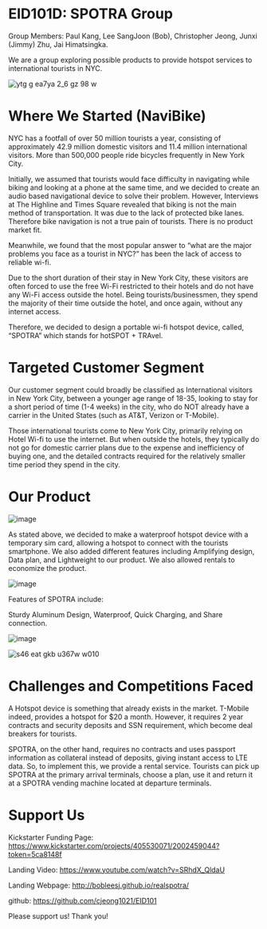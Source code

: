 # EID101D: SPOTRA Group 
Group Members: Paul Kang, Lee SangJoon (Bob), Christopher Jeong, Junxi (Jimmy) Zhu, Jai Himatsingka. 

We are a group exploring possible products to provide hotspot services to international tourists in NYC.

![ytg g ea7ya 2_6 gz 98 w](https://cloud.githubusercontent.com/assets/14918389/11811143/f9848230-a376-11e5-8e3b-369454403fa1.png)

# Where We Started (NaviBike)

 NYC has a footfall of over 50 million tourists a year, consisting of approximately 42.9 million domestic visitors and 11.4 million international visitors. More than 500,000 people ride bicycles frequently in New York City.

 Initially, we assumed that tourists would face difficulty in navigating while biking and looking at a phone at the same time, and we decided to create an audio based navigational device to solve their problem. However, Interviews at The Highline and Times Square revealed that biking is not the main method of transportation. It was due to the lack of protected bike lanes. Therefore bike navigation is not a true pain of tourists. There is no product market fit.

 Meanwhile, we found that the most popular answer to “what are the major problems you face as a tourist in NYC?” has been the lack of access to reliable wi-fi.

Due to the short duration of their stay in New York City, these visitors are often forced to use the free Wi-Fi restricted to their hotels and do not have any Wi-Fi access outside the hotel. Being tourists/businessmen, they spend the majority of their time outside the hotel, and once again, without any internet access. 

Therefore, we decided to design a portable wi-fi hotspot device, called, “SPOTRA” which stands for hotSPOT + TRAvel.

# Targeted Customer Segment 

Our customer segment could broadly be classified as International visitors in New York City, between a younger age range of 18-35, looking to stay for a short period of time (1-4 weeks) in the city, who do NOT already have a carrier in the United States (such as AT&T, Verizon or T-Mobile). 

Those international tourists come to New York City, primarily relying on Hotel Wi-fi to use the internet. But when outside the hotels, they typically do not go for domestic carrier plans due to the expense and inefficiency of buying one, and the detailed contracts required for the relatively smaller time period they spend in the city.  


# Our Product

![image](https://cloud.githubusercontent.com/assets/14918389/11812212/de76c97e-a37d-11e5-9a01-bfcec20ae569.png)

As stated above, we decided to make a waterproof hotspot device with a temporary sim card, allowing a hotspot to connect with the tourists smartphone. We also added different features including Amplifying design, Data plan, and Lightweight to our product. We also allowed rentals to economize the product.

![image](https://cloud.githubusercontent.com/assets/14918389/11812285/53db05d6-a37e-11e5-813d-c81d85c5411f.png)

Features of SPOTRA include: 

Sturdy Aluminum Design, Waterproof, Quick Charging, and Share connection.


![image](https://cloud.githubusercontent.com/assets/14918389/11812368/e3807310-a37e-11e5-8690-53155a624580.png)


![s46 eat gkb u367w w010](https://cloud.githubusercontent.com/assets/14918389/11812752/0aa5411c-a381-11e5-92ab-b4a6bf62cbff.png)

# Challenges and Competitions Faced

A Hotspot device is something that already exists in the market. T-Mobile indeed, provides a hotspot for $20 a month. However, it requires 2 year contracts and security deposits and SSN requirement, which become deal breakers for tourists. 

SPOTRA, on the other hand, requires no contracts and uses passport information as collateral instead of deposits, giving instant access to LTE data. So, to implement this, we provide a rental service. Tourists can pick up SPOTRA at the primary arrival terminals, choose a plan, use it and return it at a SPOTRA vending machine located at departure terminals.


# Support Us

Kickstarter Funding Page: https://www.kickstarter.com/projects/405530071/2002459044?token=5ca8148f

Landing Video: https://www.youtube.com/watch?v=SRhdX_QldaU

Landing Webpage: http://bobleesj.github.io/realspotra/

github: https://github.com/cjeong1021/EID101

Please support us! Thank you!
